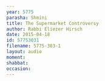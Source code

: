 ```yaml
---
year: 5775
parasha: Shmini
title: The Supermarket Controversy
author: Rabbi Eliezer Hirsch
date: 2015-04-18
id: 57753031
filename: 5775-303-1
layout: audio
moment: 
shabbat: 
occasion: 
---
```

